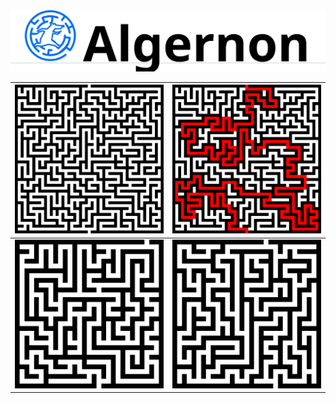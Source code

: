 <img src="imgs\logo\algernon_l_t.svg">

![](imgs/gbfs.png)  |  ![](imgs/gbfs_s.png)
:-------------------------:|:-------------------------:
![](imgs/bfs.gif) | ![](imgs/gbfs.gif)
